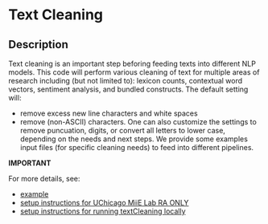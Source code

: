 # Text Cleaning


## Description

Text cleaning is an important step beforing feeding texts into different NLP models. This code will perform various cleaning of text for multiple areas of research including (but not limited to): lexicon counts, contextual word vectors, sentiment analysis, and bundled constructs. The default setting will:
- remove excess new line characters and white spaces 
- remove (non-ASCII) characters. 
One can also customize the settings to remove puncuation, digits, or convert all letters to lower case, depending on the needs and next steps. We provide some examples input files (for specific cleaning needs) to feed into different pipelines.


**IMPORTANT** 

For more details, see:
- [example](https://github.com/miielab/miienlp/blob/main/examples/text_cleaning.md) 
- [setup instructions for UChicago MiiE Lab RA ONLY](https://github.com/miielab/miienlp/blob/main/documentation/miie_ra_documentation/textCleaning.md)
- [setup instructions for running textCleaning locally](https://github.com/miielab/miienlp/blob/main/documentation/user_documentation/textCleaning.md)

 
